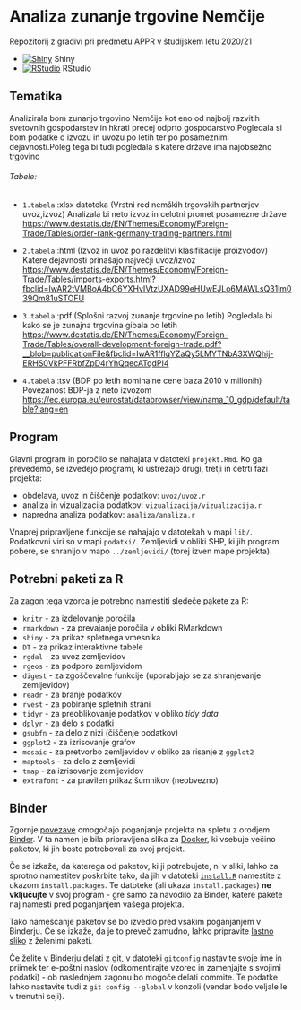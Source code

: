 # Analiza zunanje trgovine Nemčije

Repozitorij z gradivi pri predmetu APPR v študijskem letu 2020/21

* [![Shiny](http://mybinder.org/badge.svg)](http://mybinder.org/v2/gh/mateabt/APPR-2020-21/master?urlpath=shiny/APPR-2020-21/projekt.Rmd) Shiny
* [![RStudio](http://mybinder.org/badge.svg)](http://mybinder.org/v2/gh/mateabt/APPR-2020-21/master?urlpath=rstudio) RStudio

## Tematika
Analizirala bom zunanjo trgovino Nemčije kot eno od najbolj razvitih svetovnih gospodarstev in hkrati precej odprto gospodarstvo.Pogledala 
si bom podatke o izvozu in uvozu po letih ter po posameznimi dejavnosti.Poleg tega bi tudi pogledala s katere države ima najobsežno trgovino

###### Tabele:

* `1.tabela` :xlsx datoteka (Vrstni red nemških trgovskih partnerjev -uvoz,izvoz)
Analizala bi neto izvoz in celotni promet posamezne države 
https://www.destatis.de/EN/Themes/Economy/Foreign-Trade/Tables/order-rank-germany-trading-partners.html

* `2.tabela` :html (Izvoz in uvoz po razdelitvi klasifikacije proizvodov)
Katere dejavnosti prinašajo največji uvoz/izvoz
https://www.destatis.de/EN/Themes/Economy/Foreign-Trade/Tables/imports-exports.html?fbclid=IwAR2tVMBoA4bC6YXHvIVtzUXAD99eHUwEJLo6MAWLsQ31lm039Qm81uSTOFU

* `3.tabela` :pdf (Splošni razvoj zunanje trgovine po letih)
Pogledala bi kako se je zunajna trgovina gibala po letih 
https://www.destatis.de/EN/Themes/Economy/Foreign-Trade/Tables/overall-development-foreign-trade.pdf?__blob=publicationFile&fbclid=IwAR1fflqYZaQy5LMYTNbA3XWQhij-ERHS0VkPFFRbfZpD4rYhQqecATqdPI4

* `4.tabela` :tsv (BDP po letih nominalne cene baza 2010 v milionih)
Povezanost BDP-ja z neto izvozom
https://ec.europa.eu/eurostat/databrowser/view/nama_10_gdp/default/table?lang=en



## Program

Glavni program in poročilo se nahajata v datoteki `projekt.Rmd`.
Ko ga prevedemo, se izvedejo programi, ki ustrezajo drugi, tretji in četrti fazi projekta:

* obdelava, uvoz in čiščenje podatkov: `uvoz/uvoz.r`
* analiza in vizualizacija podatkov: `vizualizacija/vizualizacija.r`
* napredna analiza podatkov: `analiza/analiza.r`

Vnaprej pripravljene funkcije se nahajajo v datotekah v mapi `lib/`.
Podatkovni viri so v mapi `podatki/`.
Zemljevidi v obliki SHP, ki jih program pobere,
se shranijo v mapo `../zemljevidi/` (torej izven mape projekta).

## Potrebni paketi za R

Za zagon tega vzorca je potrebno namestiti sledeče pakete za R:

* `knitr` - za izdelovanje poročila
* `rmarkdown` - za prevajanje poročila v obliki RMarkdown
* `shiny` - za prikaz spletnega vmesnika
* `DT` - za prikaz interaktivne tabele
* `rgdal` - za uvoz zemljevidov
* `rgeos` - za podporo zemljevidom
* `digest` - za zgoščevalne funkcije (uporabljajo se za shranjevanje zemljevidov)
* `readr` - za branje podatkov
* `rvest` - za pobiranje spletnih strani
* `tidyr` - za preoblikovanje podatkov v obliko *tidy data*
* `dplyr` - za delo s podatki
* `gsubfn` - za delo z nizi (čiščenje podatkov)
* `ggplot2` - za izrisovanje grafov
* `mosaic` - za pretvorbo zemljevidov v obliko za risanje z `ggplot2`
* `maptools` - za delo z zemljevidi
* `tmap` - za izrisovanje zemljevidov
* `extrafont` - za pravilen prikaz šumnikov (neobvezno)

## Binder

Zgornje [povezave](#analiza-podatkov-s-programom-r-202021)
omogočajo poganjanje projekta na spletu z orodjem [Binder](https://mybinder.org/).
V ta namen je bila pripravljena slika za [Docker](https://www.docker.com/),
ki vsebuje večino paketov, ki jih boste potrebovali za svoj projekt.

Če se izkaže, da katerega od paketov, ki ji potrebujete, ni v sliki,
lahko za sprotno namestitev poskrbite tako,
da jih v datoteki [`install.R`](install.R) namestite z ukazom `install.packages`.
Te datoteke (ali ukaza `install.packages`) **ne vključujte** v svoj program -
gre samo za navodilo za Binder, katere pakete naj namesti pred poganjanjem vašega projekta.

Tako nameščanje paketov se bo izvedlo pred vsakim poganjanjem v Binderju.
Če se izkaže, da je to preveč zamudno,
lahko pripravite [lastno sliko](https://github.com/jaanos/APPR-docker) z želenimi paketi.

Če želite v Binderju delati z git,
v datoteki `gitconfig` nastavite svoje ime in priimek ter e-poštni naslov
(odkomentirajte vzorec in zamenjajte s svojimi podatki) -
ob naslednjem zagonu bo mogoče delati commite.
Te podatke lahko nastavite tudi z `git config --global` v konzoli
(vendar bodo veljale le v trenutni seji).
